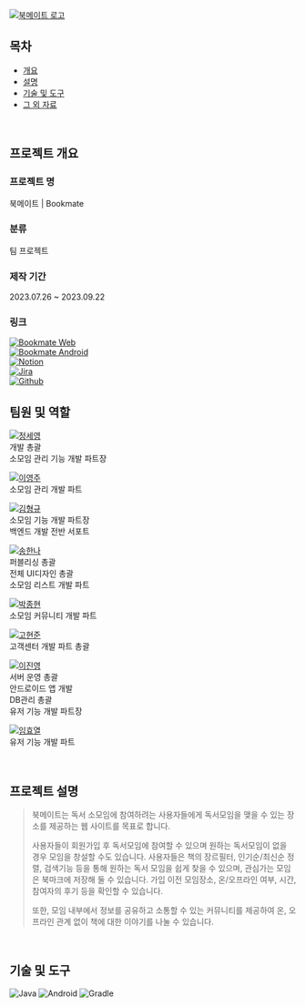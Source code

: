 [![북메이트 로고](https://github.com/ar2723/Acorn_Team_Project/blob/master/Soso/src/main/webapp/resources/images/common/bookmate_logo_w_main.svg)](https://bookmate.life)

## 목차
- [개요](#-프로젝트-개요)
- [설명](#-프로젝트-설명)
- [기술 및 도구](#-기술-및-도구)
- [그 외 자료](#그-외-자료)

<br>

## 프로젝트 개요
### 프로젝트 명
북메이트 | Bookmate

### 분류
팀 프로젝트

### 제작 기간
2023.07.26 ~ 2023.09.22

### 링크
[![Bookmate Web](https://img.shields.io/badge/Bookmate%20Web-D5BC9E?&style=for-the-badge)](https://bookmate.life)<br>
[![Bookmate Android](https://img.shields.io/badge/Android%20Download-3DDC84.svg?style=for-the-badge&logo=android&logoColor=white)](https://github.com/Lee-Jin-Young/-Acorn_Team_Project_Android/releases/tag/acornproject)<br>
[![Notion](https://img.shields.io/badge/Bookmate-ffffff?style=for-the-badge&logo=notion&logoColor=000000)](https://bookmateacorn.notion.site/6e8f0be78ab24d6994a372dd2afe0977) <br>
[![Jira](https://img.shields.io/badge/Bookmate-0052CC?style=for-the-badge&logo=jira)](https://bookmatework.atlassian.net/jira/software/projects/BOOKMATE/boards/1/timeline)<br>
[![Github](https://img.shields.io/badge/Bookmate%20Web-181717.svg?style=for-the-badge&logo=github)](https://github.com/ar2723/Acorn_Team_Project)
<br>

## 팀원 및 역할
[![정세영](https://img.shields.io/badge/정세영-팀장-181717?style=for-the-badge&logo=github&labelColor=181717&color=grey)](https://github.com/ar2723)<br>
개발 총괄 <br>
소모임 관리 기능 개발 파트장<br>

[![이영주](https://img.shields.io/badge/이영주-181717.svg?style=for-the-badge&logo=github)](https://github.com/2youngjoo)<br>
소모임 관리 개발 파트

[![김형규](https://img.shields.io/badge/김형규-181717.svg?style=for-the-badge&logo=github)](https://github.com/kariyarn)<br>
소모임 기능 개발 파트장<br>
백엔드 개발 전반 서포트

[![송한나](https://img.shields.io/badge/송한나-181717.svg?style=for-the-badge&logo=github)](https://github.com/songhannaa)<br>
퍼블리싱 총괄<br>
전체 UI디자인 총괄<br>
소모임 리스트 개발 파트

[![박종현](https://img.shields.io/badge/박종현-181717.svg?style=for-the-badge&logo=github)](https://github.com/PakrJongHyeon)<br>
소모임 커뮤니티 개발 파트

[![고현준](https://img.shields.io/badge/고현준-181717?style=for-the-badge&logo=github)](https://github.com/HyeonJunKOH)<br>
고객센터 개발 파트 총괄

[![이진영](https://img.shields.io/badge/이진영-181717.svg?style=for-the-badge&logo=github)](https://github.com/Lee-Jin-Young)<br>
서버 운영 총괄<br>
안드로이드 앱 개발<br>
DB관리 총괄<br>
유저 기능 개발 파트장

[![임효열](https://img.shields.io/badge/임효열-181717.svg?style=for-the-badge&logo=github)](https://github.com/Wideds)<br>
유저 기능 개발 파트

<br>

## 프로젝트 설명
> 북메이트는 독서 소모임에 참여하려는 사용자들에게 독서모임을 맺을 수 있는 장소를 제공하는 웹 사이트를 목표로 합니다.
>
> 사용자들이 회원가입 후 독서모임에 참여할 수 있으며 원하는 독서모임이 없을 경우 모임을 창설할 수도 있습니다.
> 사용자들은 책의 장르필터, 인기순/최신순 정렬, 검색기능 등을 통해 원하는 독서 모임을 쉽게 찾을 수 있으며, 관심가는 모임은 북마크에 저장해 둘 수 있습니다.
> 가입 이전 모임장소, 온/오프라인 여부, 시간, 참여자의 후기 등을 확인할 수 있습니다.
>
> 또한, 모임 내부에서 정보를 공유하고 소통할 수 있는 커뮤니티를 제공하여 온, 오프라인 관계 없이 책에 대한 이야기를 나눌 수 있습니다.

<br>

## 기술 및 도구
![Java](https://img.shields.io/badge/java-%23ED8B00.svg?style=for-the-badge&logo=openjdk&logoColor=white)
![Android](https://img.shields.io/badge/android%20studio-3DDC84.svg?style=for-the-badge&logo=android&logoColor=white)
![Gradle](https://img.shields.io/badge/Gradle-02303A.svg?style=for-the-badge&logo=gradle&logoColor=white)
